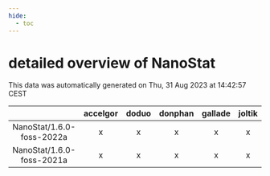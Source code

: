 ```yaml
---
hide:
  - toc
---
```


detailed overview of NanoStat
=============================


This data was automatically generated on Thu, 31 Aug 2023 at 14:42:57 CEST  

| |accelgor|doduo|donphan|gallade|joltik|skitty|swalot|victini|
| :---: | :---: | :---: | :---: | :---: | :---: | :---: | :---: | :---: |
|NanoStat/1.6.0-foss-2022a|x|x|x|x|x|x|x|x|
|NanoStat/1.6.0-foss-2021a|x|x|x|x|x|x|x|x|
